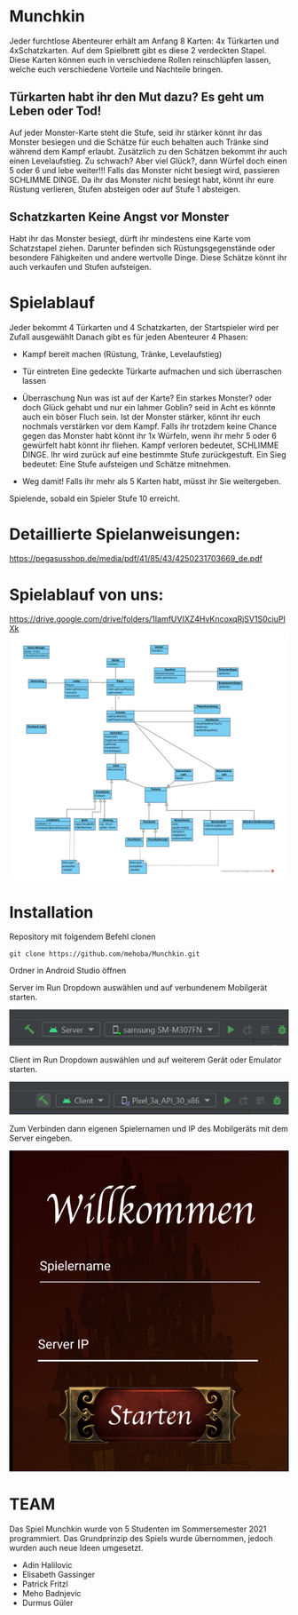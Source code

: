 # Munchkin
Jeder furchtlose Abenteurer erhält am Anfang 8 Karten: 4x Türkarten und 4xSchatzkarten.  Auf dem Spielbrett gibt es diese 2 verdeckten Stapel. Diese Karten können euch in verschiedene Rollen reinschlüpfen lassen, welche euch verschiedene Vorteile und Nachteile bringen.

## Türkarten habt ihr den Mut dazu? Es geht um Leben oder Tod!
Auf jeder Monster-Karte steht die Stufe, seid ihr stärker könnt ihr das Monster besiegen und die Schätze für euch behalten auch Tränke sind während dem Kampf erlaubt. Zusätzlich zu den Schätzen bekommt ihr auch einen Levelaufstieg. 
Zu schwach? Aber viel Glück?, dann Würfel doch einen 5 oder 6 und lebe weiter!!!
Falls das Monster nicht besiegt wird, passieren SCHLIMME DINGE. Da ihr das Monster nicht besiegt habt, könnt ihr eure Rüstung verlieren, Stufen absteigen oder auf Stufe 1 absteigen. 

## Schatzkarten Keine Angst vor Monster
Habt ihr das Monster besiegt, dürft ihr mindestens eine Karte vom Schatzstapel ziehen. Darunter befinden sich Rüstungsgegenstände oder besondere Fähigkeiten und andere wertvolle Dinge. Diese Schätze könnt ihr auch verkaufen und Stufen aufsteigen.

# Spielablauf
Jeder bekommt 4 Türkarten und 4 Schatzkarten, der Startspieler wird per Zufall ausgewählt
Danach gibt es für jeden Abenteurer 4 Phasen:
- Kampf bereit machen (Rüstung, Tränke, Levelaufstieg)
- Tür eintreten
Eine gedeckte Türkarte aufmachen und sich überraschen lassen
- Überraschung
Nun was ist auf der Karte?
Ein starkes Monster? oder doch Glück gehabt und nur ein lahmer Goblin? seid in Acht es könnte auch ein böser Fluch sein. Ist der Monster stärker, könnt ihr euch nochmals verstärken vor dem Kampf. Falls ihr trotzdem keine Chance gegen das Monster habt könnt ihr 1x Würfeln, wenn ihr mehr 5 oder 6 gewürfelt habt könnt ihr fliehen. 
Kampf verloren bedeutet, SCHLIMME DINGE. Ihr wird zurück auf eine bestimmte Stufe zurückgestuft.
Ein Sieg bedeutet: Eine Stufe aufsteigen und Schätze mitnehmen.

- Weg damit!
Falls ihr mehr als 5 Karten habt, müsst ihr Sie weitergeben.

Spielende, sobald ein Spieler Stufe 10 erreicht.

# Detaillierte Spielanweisungen:
https://pegasusshop.de/media/pdf/41/85/43/4250231703669_de.pdf

# Spielablauf von uns:
https://drive.google.com/drive/folders/1IamfUVIXZ4HvKncoxqRjSV1S0ciuPIXk
![](doc/diagramm.png?raw=true)

# Installation
Repository mit folgendem Befehl clonen
```
git clone https://github.com/mehoba/Munchkin.git
```
Ordner in Android Studio öffnen

Server im Run Dropdown auswählen und auf verbundenem Mobilgerät starten.

![](doc/server_start.png?raw=true)

Client im Run Dropdown auswählen und auf weiterem Gerät oder Emulator starten.

![](doc/client_start.png?raw=true)

Zum Verbinden dann eigenen Spielernamen und IP des Mobilgeräts mit dem Server eingeben.

![](doc/connect.png?raw=true)

# TEAM
Das Spiel Munchkin wurde von 5 Studenten im Sommersemester 2021 programmiert. Das Grundprinzip des Spiels wurde übernommen, jedoch wurden auch neue Ideen umgesetzt.
- Adin Halilovic
- Elisabeth Gassinger
- Patrick Fritzl
- Meho Badnjevic
- Durmus Güler
